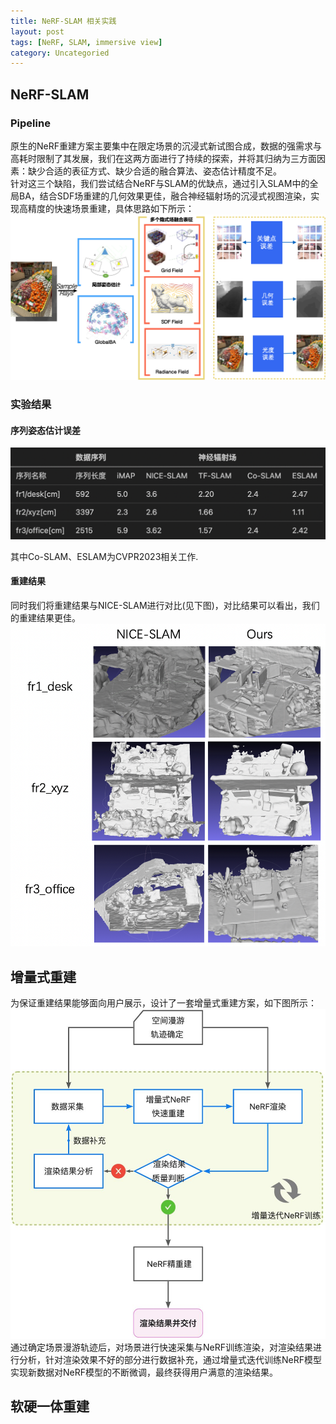 ```yaml
---
title: NeRF-SLAM 相关实践
layout: post
tags: [NeRF, SLAM, immersive view]
category: Uncategoried
---
```


## NeRF-SLAM

### Pipeline
原生的NeRF重建方案主要集中在限定场景的沉浸式新试图合成，数据的强需求与高耗时限制了其发展，我们在这两方面进行了持续的探索，并将其归纳为三方面因素：缺少合适的表征方式、缺少合适的融合算法、姿态估计精度不足。<br />针对这三个缺陷，我们尝试结合NeRF与SLAM的优缺点，通过引入SLAM中的全局BA，结合SDF场重建的几何效果更佳，融合神经辐射场的沉浸式视图渲染，实现高精度的快速场景重建，具体思路如下所示：<br />
![NeRF-SLAM-Pipeline](/img/NeRFSLAM/nerfslam_pipeline.png "NeRF-SLAM框架")

### 实验结果
#### 序列姿态估计误差
<!-- | | 数据序列   |  | | 神经辐射场   |  |  |
| --- | --- | --- | --- | --- | --- | --- |
| 序列名称 | 序列长度 | iMAP | NICE-SLAM | TF-SLAM | Co-SLAM | ESLAM |
| fr1/desk[cm] | 592 | 5.0 | 3.6 | 2.20 | 2.4 | 2.47 |
| fr2/xyz[cm] | 3397 | 2.3 | 2.6 | 1.66 | 1.7 | 1.11 |
| fr3/office[cm] | 2515 | 5.9 | 3.62 | 1.57 | 2.4 | 2.42 | -->
![姿态估计结果](/img/NeRFSLAM/metric.png "姿态估计结果")

其中Co-SLAM、ESLAM为CVPR2023相关工作.<br />

#### 重建结果
同时我们将重建结果与NICE-SLAM进行对比(见下图)，对比结果可以看出，我们的重建结果更佳。<br />
![重建结果](/img/NeRFSLAM/tfslam_rec_result.png "重建结果")

## 增量式重建
为保证重建结果能够面向用户展示，设计了一套增量式重建方案，如下图所示：<br />
![增量式重建](/img/NeRFSLAM/nerfslam_inc_rec.jpeg "增量式重建")
通过确定场景漫游轨迹后，对场景进行快速采集与NeRF训练渲染，对渲染结果进行分析，针对渲染效果不好的部分进行数据补充，通过增量式迭代训练NeRF模型实现新数据对NeRF模型的不断微调，最终获得用户满意的渲染结果。

## 软硬一体重建


